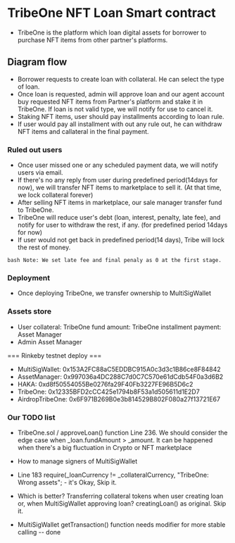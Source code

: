 # TribeOne NFT Loan Smart contract

- TribeOne is the platform which loan digital assets for borrower to purchase NFT items from other partner's platforms.

## Diagram flow
- Borrower requests to create loan with collateral. He can select the type of loan.
- Once loan is requested, admin will approve loan and our agent account buy requested NFT items from Partner's platform and stake it in TribeOne.
  If loan is not valid type, we will notify for use to cancel it.
- Staking NFT items, user should pay installments according to loan rule.
- If user would pay all installment with out any rule out, he can withdraw NFT items and callateral in the final payment.

### Ruled out users
- Once user missed one or any scheduled payment data, we will notify users via email.
- If there's no any reply from user during predefined period(14days for now), we will transfer NFT items to marketplace to sell it. (At that time, we lock collateral forever)
- After selling NFT items in marketplace, our sale manager transfer fund to TribeOne.
- TribeOne will reduce user's debt (loan, interest, penalty, late fee), and notify for user to withdraw the rest, if any. (for predefined period 14days for now)
- If user would not get back in predefined period(14 days), Tribe will lock the rest of money.    

``bash
Note: We set late fee and final penaly as 0 at the first stage.
``

### Deployment
- Once deploying TribeOne, we transfer ownership to MultiSigWallet


### Assets store
  - User
    collateral: TribeOne
    fund amount: TribeOne
    installment payment: Asset Manager
  - Admin
    Asset Manager


=== Rinkeby testnet deploy ===
  - MultiSigWallet: 0x153A2FC88aC5EDDBC915A0c3d3c1B86ce8F84842
  - AssetManager: 0x997036a4DC288C7d0C7C570e61dCdb54F0a3d6B2
  - HAKA: 0xd8f50554055Be0276fa29F40Fb3227FE96B5D6c2
  - TribeOne: 0x12335BFD2cCC425e1794b8F53a1d505611d1E2D7
  - AirdropTribeOne: 0x6F971B269B0e3b814529B802F080a27f13721E67

### Our TODO list
- TribeOne.sol / approveLoan() function Line 236.
  We should consider the edge case when _loan.fundAmount > _amount. It can be happened when there's a big fluctuation in Crypto or NFT marketplace

- How to manage signers of MultiSigWallet

- Line 183
  require(_loanCurrency != _collateralCurrency, "TribeOne: Wrong assets"; - it's Okay, Skip it.

- Which is better?
  Transferring collateral tokens when user creating loan or, when MultiSigWallet approving loan?
  creatingLoan() as original. Skip it.

- MultiSigWallet
  getTransaction() function needs modifier for more stable calling   -- done
